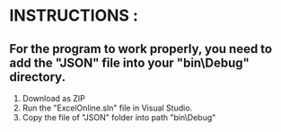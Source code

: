 # INSTRUCTIONS :
## For the program to work properly, you need to add the "JSON" file into your "bin\Debug" directory.

1. Download as ZIP
2. Run the "ExcelOnline.sln" file in Visual Studio.
3. Copy the file of "JSON" folder into path "bin\Debug\"
